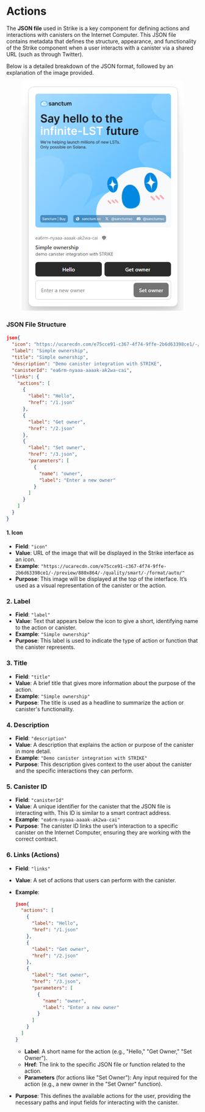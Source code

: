 # Actions

The **JSON file** used in Strike is a key component for defining actions and interactions with canisters on the Internet Computer. This JSON file contains metadata that defines the structure, appearance, and functionality of the Strike component when a user interacts with a canister via a shared URL (such as through Twitter).&#x20;

Below is a detailed breakdown of the JSON format, followed by an explanation of the image provided.

<figure><img src=".gitbook/assets/image.png" alt=""><figcaption></figcaption></figure>

### **JSON File Structure**

```json
json{
  "icon": "https://ucarecdn.com/e75cce91-c367-4f74-9ffe-2b6d63398ce1/-/preview/880x864/-/quality/smart/-/format/auto/",
  "label": "Simple ownership",
  "title": "Simple ownership",
  "description": "Demo canister integration with STRIKE",
  "canisterId": "ea6rm-nyaaa-aaaak-ak2wa-cai",
  "links": {
    "actions": [
      {
        "label": "Hello",
        "href": "/1.json"
      },
      {
        "label": "Get owner",
        "href": "/2.json"
      },
      {
        "label": "Set owner",
        "href": "/3.json",
        "parameters": [
          {
            "name": "owner",
            "label": "Enter a new owner"
          }
        ]
      }
    ]
  }
}
```

#### **1. Icon**

* **Field**: `"icon"`
* **Value**: URL of the image that will be displayed in the Strike interface as an icon.
* **Example**: `"https://ucarecdn.com/e75cce91-c367-4f74-9ffe-2b6d63398ce1/-/preview/880x864/-/quality/smart/-/format/auto/"`
* **Purpose**: This image will be displayed at the top of the interface. It’s used as a visual representation of the canister or the action.

### **2. Label**

* **Field**: `"label"`
* **Value**: Text that appears below the icon to give a short, identifying name to the action or canister.
* **Example**: `"Simple ownership"`
* **Purpose**: This label is used to indicate the type of action or function that the canister represents.

### **3. Title**

* **Field**: `"title"`
* **Value**: A brief title that gives more information about the purpose of the action.
* **Example**: `"Simple ownership"`
* **Purpose**: The title is used as a headline to summarize the action or canister's functionality.

### **4. Description**

* **Field**: `"description"`
* **Value**: A description that explains the action or purpose of the canister in more detail.
* **Example**: `"Demo canister integration with STRIKE"`
* **Purpose**: This description gives context to the user about the canister and the specific interactions they can perform.

### **5. Canister ID**

* **Field**: `"canisterId"`
* **Value**: A unique identifier for the canister that the JSON file is interacting with. This ID is similar to a smart contract address.
* **Example**: `"ea6rm-nyaaa-aaaak-ak2wa-cai"`
* **Purpose**: The canister ID links the user’s interaction to a specific canister on the Internet Computer, ensuring they are working with the correct contract.

### **6. Links (Actions)**

* **Field**: `"links"`
* **Value**: A set of actions that users can perform with the canister.
*   **Example**:

    ```json
    json{
      "actions": [
        {
          "label": "Hello",
          "href": "/1.json"
        },
        {
          "label": "Get owner",
          "href": "/2.json"
        },
        {
          "label": "Set owner",
          "href": "/3.json",
          "parameters": [
            {
              "name": "owner",
              "label": "Enter a new owner"
            }
          ]
        }
      ]
    }
    ```

    * **Label**: A short name for the action (e.g., "Hello," "Get Owner," "Set Owner").
    * **Href**: The link to the specific JSON file or function related to the action.
    * **Parameters** (for actions like "Set Owner"): Any input required for the action (e.g., a new owner in the "Set Owner" function).
* **Purpose**: This defines the available actions for the user, providing the necessary paths and input fields for interacting with the canister.
